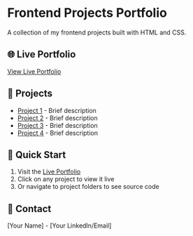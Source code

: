 # Frontend Projects Portfolio

A collection of my frontend projects built with HTML and CSS.

## 🌐 Live Portfolio
[View Live Portfolio](https://YOUR_USERNAME.github.io/REPO_NAME/)

## 📂 Projects
- [Project 1](project-1-folder/) - Brief description
- [Project 2](project-2-folder/) - Brief description  
- [Project 3](project-3-folder/) - Brief description
- [Project 4](project-4-folder/) - Brief description

## 🚀 Quick Start
1. Visit the [Live Portfolio](https://YOUR_USERNAME.github.io/REPO_NAME/)
2. Click on any project to view it live
3. Or navigate to project folders to see source code

## 📧 Contact
[Your Name] - [Your LinkedIn/Email]
